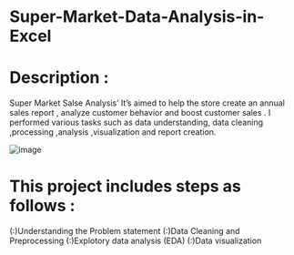 # Super-Market-Data-Analysis-in-Excel
# Description :
Super Market Salse Analysis’ It’s aimed to help the store create an annual sales report , analyze customer behavior and boost customer sales . I performed various tasks such as data understanding, data cleaning ,processing ,analysis ,visualization and report creation.

  ![image](https://github.com/Ajaj583/Super-Market-Data-Analysis-in-Excel/assets/158480555/0f639d9e-1129-4d75-8d0a-1c38b5d78c27)

# This project includes steps as follows :
(:)Understanding the Problem statement
(:)Data Cleaning and Preprocessing
(:)Explotory data analysis (EDA)
(:)Data visualization
